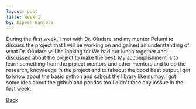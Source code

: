 ```yaml
---
layout: post
title: Week 1
by: Dipesh Banjara
---
```




During the first week, I met with Dr. Oludare and my mentor Pelumi to discuss the project that I will be working on and gained an understanding of what Dr. Oludare will be looking for.We had our lunch together and discussed about the project to make the best.
My accomplishment is to learn something from the project mentors and other mentors and to do the research, knowledge in the project and to takeout the good  best output.I got to know about the basic python and sabout the library like numpy.I got some idea about the github and pandas too.I didn't face any inssue in the first week.


[Back](./)
